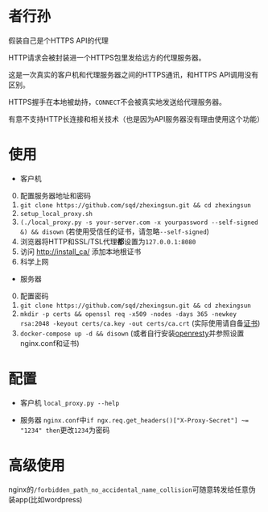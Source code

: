 # 者行孙
假装自己是个HTTPS API的代理

HTTP请求会被封装进一个HTTPS包里发给远方的代理服务器。

这是一次真实的客户机和代理服务器之间的HTTPS通讯，和HTTPS API调用没有区别。

HTTPS握手在本地被劫持，`CONNECT`不会被真实地发送给代理服务器。

有意不支持HTTP长连接和相关技术（也是因为API服务器没有理由使用这个功能）

# 使用
- 客户机

0. 配置服务器地址和密码
1. `git clone https://github.com/sqd/zhexingsun.git && cd zhexingsun`
2. `setup_local_proxy.sh`
3. `(./local_proxy.py -s your-server.com -x yourpassword --self-signed &) && disown` (若使用受信任的证书，请忽略`--self-signed`)
4. 浏览器将HTTP和SSL/TSL代理**都**设置为`127.0.0.1:8080`
5. 访问 [http://install_ca/](http://install_ca/) 添加本地根证书
6. 科学上网

- 服务器
0. 配置密码
1. `git clone https://github.com/sqd/zhexingsun.git && cd zhexingsun`
2. `mkdir -p certs && openssl req -x509 -nodes -days 365 -newkey rsa:2048 -keyout certs/ca.key -out certs/ca.crt` (实际使用请自备[证书](https://letsencrypt.org/))
3. `docker-compose up -d && disown` (或者自行安装[openresty](https://openresty.org/en/)并参照设置nginx.conf和证书)

# 配置
- 客户机
`local_proxy.py --help`

- 服务器
`nginx.conf`中`if ngx.req.get_headers()["X-Proxy-Secret"] ~= "1234" then`更改`1234`为密码

# 高级使用
nginx的`/forbidden_path_no_accidental_name_collision`可随意转发给任意伪装app(比如wordpress)

